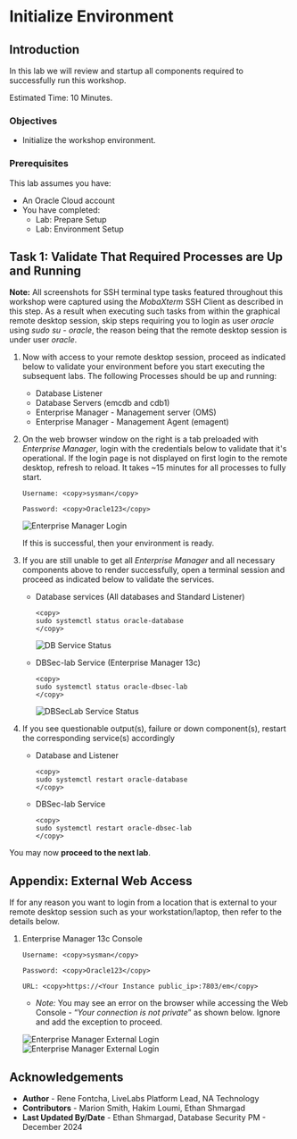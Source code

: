 # Initialize Environment

## Introduction

In this lab we will review and startup all components required to successfully run this workshop.

Estimated Time: 10 Minutes.

### Objectives
- Initialize the workshop environment.

### Prerequisites
This lab assumes you have:
- An Oracle Cloud account
- You have completed:
    - Lab: Prepare Setup 
    - Lab: Environment Setup

## Task 1: Validate That Required Processes are Up and Running

**Note:** All screenshots for SSH terminal type tasks featured throughout this workshop were captured using the *MobaXterm* SSH Client as described in this step. As a result when executing such tasks from within the graphical remote desktop session, skip steps requiring you to login as user *oracle* using *sudo su - oracle*, the reason being that the remote desktop session is under user *oracle*.

1. Now with access to your remote desktop session, proceed as indicated below to validate your environment before you start executing the subsequent labs. The following Processes should be up and running:

    - Database Listener
    - Database Servers (emcdb and cdb1)
    - Enterprise Manager - Management server (OMS)
    - Enterprise Manager - Management Agent (emagent)

2. On the web browser window on the right is a tab preloaded with *Enterprise Manager*, login with the credentials below to validate that it's operational. If the login page is not displayed on first login to the remote desktop, refresh to reload. It takes ~15 minutes for all processes to fully start.

    ```
    Username: <copy>sysman</copy>
    ```

    ```
    Password: <copy>Oracle123</copy>
    ```

    ![Enterprise Manager Login](images/em-login.png "Enterprise Manager Login")

    If this is successful, then your environment is ready.  

4. If you are still unable to get all *Enterprise Manager* and all necessary components above to render successfully, open a terminal session and proceed as indicated below to validate the services.

    - Database services (All databases and Standard Listener)

        ```
        <copy>
        sudo systemctl status oracle-database
        </copy>
        ```

        ![DB Service Status](images/db-service-status.png "DB Service Status")

    - DBSec-lab Service (Enterprise Manager 13c)

        ```
        <copy>
        sudo systemctl status oracle-dbsec-lab
        </copy>
        ```

        ![DBSecLab Service Status](images/dbsec-lab-service-status.png "DBSecLab Service Status")

5. If you see questionable output(s), failure or down component(s), restart the corresponding service(s) accordingly

    - Database and Listener

        ```
        <copy>
        sudo systemctl restart oracle-database
        </copy>
        ```

    - DBSec-lab Service

        ```
        <copy>
        sudo systemctl restart oracle-dbsec-lab
        </copy>
        ```

You may now **proceed to the next lab**.

<!--
Task 2 - Set Glassfish to use pdb1 database in the dbseclab VM

Here, we will modify the default Glassfish connection to target an Oracle Database 19c, so we can monitor, and block, SQL commands

1. Open a Terminal session on your **DBSec-Lab** VM as OS user *oracle*

    ```
    <copy>sudo su - oracle</copy>
    ```

    **Note**: If you are using a remote desktop session, double-click on the *Terminal* icon on the desktop to launch a session

2. Go to the scripts directory

    ```
    <copy>cd $DBSEC_LABS/sqlfw</copy>
    ```

3. Migrate the Glassfish Application connection string in order to target the 19c database

    ```
    <copy>./sqlfw_glassfish_stop_db23c.sh</copy>
    ```

    **Note**: Here, we connect Glassfish to the database **`PDB1`** on **`dbsec-lab`** VM

4. Next, verify the application functions as expected

    - Open a Web Browser at the URL *`http://dbsec-lab:8080/hr_prod_pdb1`* to access to **your Glassfish App**

        **Notes:** If you are not using the remote desktop you can also access this page by going to *`http://<YOUR_DBSEC-LAB_VM_PUBLIC_IP>:8080/hr_prod_pdb1`*
    
    - Login to the application as *`hradmin`* with the password "*`Oracle123`*"

        ```
        <copy>hradmin</copy>
        ```

        ```
        <copy>Oracle123</copy>
        ```

        ![SQLFW](./images/init-start-env-sqlfw-002.png "HR App - Login")

        ![SQLFW](./images/init-start-env-sqlfw-003.png "HR App - Login")

    - In the top right hand corner of the App, click on the **Welcome HR Administrator** link and you will be sent to a page with session data

        ![SQLFW](./images/init-start-env-sqlfw-004.png "HR App - Settings")

    - On the **Session Details** screen, you will see how the application is connected to the database. This information is taken from the **userenv** namespace by executing the `SYS_CONTEXT` function.

        ![SQLFW](./images/init-start-env-sqlfw-005.png "HR App - Session details")

    - Now, you should see **PDB1** as the **`DB_NAME`** and **dbsec-lab** as the **HOST**

You may now **proceed to the next lab**.

Appendix 1: Managing Startup Services

1. Database services (All databases and Standard Listener)

    - Start

    ```
    <copy>sudo systemctl start oracle-database</copy>
    ```
    - Stop

    ```
    <copy>sudo systemctl stop oracle-database</copy>
    ```

    - Status

    ```
    <copy>sudo systemctl status oracle-database</copy>
    ```

    - Restart

    ```
    <copy>sudo systemctl restart oracle-database</copy>
    ```

2. DBSec-lab Service (Enterprise Manager 13c and My HR Applications on Glassfish)

    - Start

    ```
    <copy>sudo systemctl start oracle-dbsec-lab</copy>
    ```

    - Stop

    ```
    <copy>sudo systemctl stop oracle-dbsec-lab</copy>
    ```

    - Status

    ```
    <copy>sudo systemctl status oracle-dbsec-lab</copy>
    ```

    - Restart

    ```
    <copy>sudo systemctl restart oracle-dbsec-lab</copy>
    ```
-->

## Appendix: External Web Access

If for any reason you want to login from a location that is external to your remote desktop session such as your workstation/laptop, then refer to the details below.

1.  Enterprise Manager 13c Console

    ```
    Username: <copy>sysman</copy>
    ```

    ```
    Password: <copy>Oracle123</copy>
    ```

    ```
    URL: <copy>https://<Your Instance public_ip>:7803/em</copy>
    ```

    - *Note:* You may see an error on the browser while accessing the Web Console - “*Your connection is not private*” as shown below. Ignore and add the exception to proceed.

    ![Enterprise Manager External Login](images/login-em-external-1.png "Enterprise Manager External Login")
    ![Enterprise Manager External Login](images/login-em-external-2.png "Enterprise Manager External Login")


## Acknowledgements
- **Author** - Rene Fontcha, LiveLabs Platform Lead, NA Technology
- **Contributors** - Marion Smith, Hakim Loumi, Ethan Shmargad
- **Last Updated By/Date** - Ethan Shmargad, Database Security PM - December 2024